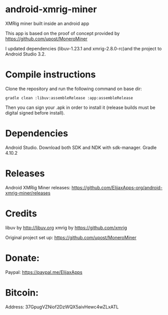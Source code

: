 # android-xmrig-miner
XMRig miner built inside an android app


This app is based on the proof of concept provided by https://github.com/upost/MoneroMiner

I updated dependencies (libuv-1.23.1 and xmrig-2.8.0-rc)and the project to Android Studio 3.2.


# Compile instructions
Clone the repository and run the following command on base dir:
```
gradle clean :libuv:assembleRelease :app:assembleRelease
```
Then you can sign your .apk in order to install it (release builds must be digital signed before install).

# Dependencies

Android Studio.
Download both SDK and NDK with sdk-manager.
Gradle 4.10.2

# Releases
Android XMRig Miner releases: https://github.com/ElijaxApps-org/android-xmrig-miner/releases

# Credits
libuv by http://libuv.org
xmrig by https://github.com/xmrig

Original project set up:
https://github.com/upost/MoneroMiner

# Donate:
Paypal: https://paypal.me/ElijaxApps
# Bitcoin:
Address: 37GpugVZNiof2DzWQX5aivHewc4wZLxATL
